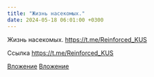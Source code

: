 ```yaml
---
title: "Жизнь насекомых."
date: 2024-05-18 06:01:00 +0300
---
```


Жизнь насекомых.
https://t.me/Reinforced_KUS

Ссылка
https://t.me/Reinforced_KUS

[Вложение](/assets/vk_photos/2/hmjBgVkDI5w.jpg)
[Вложение](https://t.me/Reinforced_KUS)
